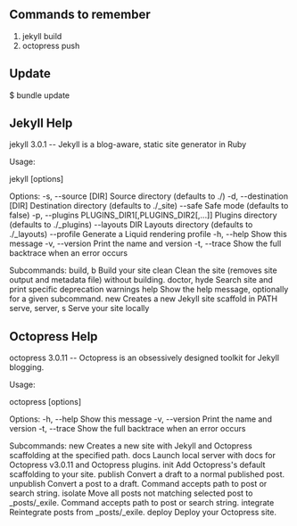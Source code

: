 ## Commands to remember

1. jekyll build
2. octopress push

## Update

$ bundle update

## Jekyll Help

jekyll 3.0.1 -- Jekyll is a blog-aware, static site generator in Ruby

Usage:

  jekyll <subcommand> [options]

Options:
        -s, --source [DIR]  Source directory (defaults to ./)
        -d, --destination [DIR]  Destination directory (defaults to ./_site)
            --safe         Safe mode (defaults to false)
        -p, --plugins PLUGINS_DIR1[,PLUGINS_DIR2[,...]]  Plugins directory (defaults to ./_plugins)
            --layouts DIR  Layouts directory (defaults to ./_layouts)
            --profile      Generate a Liquid rendering profile
        -h, --help         Show this message
        -v, --version      Print the name and version
        -t, --trace        Show the full backtrace when an error occurs

Subcommands:
  build, b              Build your site
  clean                 Clean the site (removes site output and metadata file) without building.
  doctor, hyde          Search site and print specific deprecation warnings
  help                  Show the help message, optionally for a given subcommand.
  new                   Creates a new Jekyll site scaffold in PATH
  serve, server, s      Serve your site locally
  
## Octopress Help

octopress 3.0.11 -- Octopress is an obsessively designed toolkit for Jekyll blogging.

Usage:

  octopress <subcommand> [options]

Options:
        -h, --help         Show this message
        -v, --version      Print the name and version
        -t, --trace        Show the full backtrace when an error occurs

Subcommands:
  new                   Creates a new site with Jekyll and Octopress scaffolding at the specified path.
  docs                  Launch local server with docs for Octopress v3.0.11 and Octopress plugins.
  init                  Add Octopress's default scaffolding to your site.
  publish               Convert a draft to a normal published post.
  unpublish             Convert a post to a draft. Command accepts path to post or search string.
  isolate               Move all posts not matching selected post to _posts/_exile. Command accepts path to post or search string.
  integrate             Reintegrate posts from _posts/_exile.
  deploy                Deploy your Octopress site.